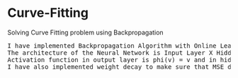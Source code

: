 # Curve-Fitting
Solving Curve Fitting problem using Backpropagation
<pre>
I have implemented Backpropagation Algorithm with Online Learning using Mean Squared Error as Loss/Energy Function on a Neural Network.
The architecture of the Neural Network is Input Layer X Hidden Layer X Output Layer (1x24x1).  
Activation function in output layer is phi(v) = v and in hidden layer is phi(v) = tanh(v).
I have also implemented weight decay to make sure that MSE doesn't end up in local minima. 
<pre>
